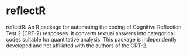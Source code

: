 # reflectR
reflectR: An R package for automating the coding of Cognitive Reflection Test 2 (CRT-2) responses. It converts textual answers into categorical codes suitable for quantitative analysis. This package is independently developed and not affiliated with the authors of the CRT-2.
